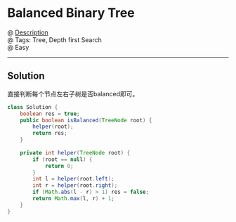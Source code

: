 # Balanced Binary Tree
@ [Description](https://leetcode.com/problems/balanced-binary-tree/)  
@ Tags: Tree, Depth first Search        
@ Easy

------------------
## Solution
直接判断每个节点左右子树是否balanced即可。  
```java
class Solution {
    boolean res = true;
    public boolean isBalanced(TreeNode root) {
        helper(root);
        return res;
    }
    
    private int helper(TreeNode root) {
        if (root == null) {
            return 0;
        }
        int l = helper(root.left);
        int r = helper(root.right);
        if (Math.abs(l - r) > 1) res = false;
        return Math.max(l, r) + 1;
    }
}
```
